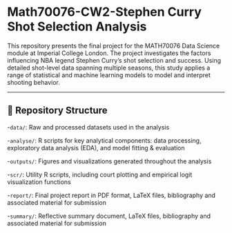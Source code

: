 # Math70076-CW2-Stephen Curry Shot Selection Analysis

This repository presents the final project for the MATH70076 Data Science module at Imperial College London. The project investigates the factors influencing NBA legend Stephen Curry’s shot selection and success. Using detailed shot-level data spanning multiple seasons, this study applies a range of statistical and machine learning models to model and interpret shooting behavior.

---

## 📁 Repository Structure

-`data/`: Raw and processed datasets used in the analysis

-`analyse/`: R scripts for key analytical components: data processing, exploratory data analysis (EDA), and model fitting & evaluation

-`outputs/`: Figures and visualizations generated throughout the analysis

-`scr/`: Utility R scripts, including court plotting and empirical logit visualization functions

-`report/`: Final project report in PDF format, LaTeX files, bibliography and associated material for submission

-`summary/`: Reflective summary document, LaTeX files, bibliography and associated material for submission
